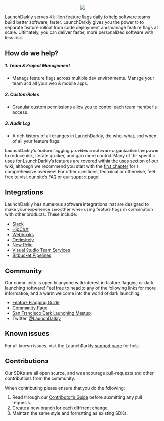 <p align="center">
  <img src="http://blog.launchdarkly.com/wp-content/uploads/2016/02/ld_logo_blue.png">
</p>
LaunchDarkly serves 4 billion feature flags daily to help software teams build better software, faster. LaunchDarkly gives you the power to to separate feature rollout from code deployment and manage feature flags at scale. Ultimately, you can deliver faster, more personalized software with less risk.

## How do we help?
##### 1. Team & Project Management
 * Manage feature flags across multiple dev environments. Manage your team and all your web & mobile apps.
 
##### 2. Custom Roles
 * Granular custom permissions allow you to control each team member's access.
 
##### 3. Audit Log
 * A rich history of all changes in LaunchDarkly, the who, what, and when of all your feature flags.

LaunchDarkly’s feature flagging provides a software organization the power to reduce risk, iterate quicker, and gain more control. Many of the specific uses for LaunchDarkly’s features are covered within the [uses](https://github.com/launchdarkly/featureflags/wiki/Uses) section of our wiki, although we recommend you start with the [first chapter](https://github.com/launchdarkly/featureflags/wiki/Introduction) for a comprehensive overview. For other questions, technical or otherwise, feel free to visit our site’s [FAQ](https://launchdarkly.com/faq.html) or our [support page](https://support.launchdarkly.com/)!

## Integrations
LaunchDarkly has numerous software integrations that are designed to make your experience smoother when using feature flags in combination with other products. These include:
* [Slack](http://docs.launchdarkly.com/docs/slack)
* [HipChat](http://docs.launchdarkly.com/docs/hipchat)
* [Webhooks](http://docs.launchdarkly.com/docs/webhooks)
* [Optimizely](http://docs.launchdarkly.com/docs/optimizely)
* [New Relic](http://docs.launchdarkly.com/docs/newrelic)
* [Visual Studio Team Services](http://docs.launchdarkly.com/docs/visual-studio-team-services-extension)
* [Bitbucket Pipelines](http://docs.launchdarkly.com/docs/bitbucket-pipelines)


## Community
Our community is open to anyone with interest in feature flagging or dark launching software! Feel free to head to any of the following links for more information, and a warm welcome into the world of dark launching.
* [Feature Flagging Guide](https://github.com/launchdarkly/featureflags/wiki)
* [Community Page](https://launchdarkly.com/community.html)
* [San Francisco Dark Launching Meetup](http://www.meetup.com/San-Francisco-Dark-Launching-Meetup/)
* Twitter: [@LaunchDarkly](https://twitter.com/LaunchDarkly)

## Known issues
For all known issues, visit the LaunchDarkly [support page](https://support.launchdarkly.com/) for help.

## Contributions
Our SDKs are all open source, and we encourage pull-requests and other contributions from the community. 

When contributing please ensure that you do the following:
 1. Read through our [Contributor’s Guide](http://docs.launchdarkly.com/docs/sdk-contributors-guide) before submitting any pull requests.
 2. Create a new branch for each different change.
 3. Maintain the same style and formatting as existing SDKs.

